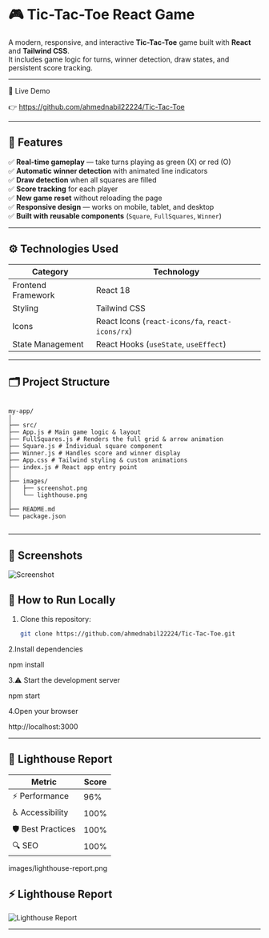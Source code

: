 # 🎮 Tic-Tac-Toe React Game

A modern, responsive, and interactive **Tic-Tac-Toe** game built with **React** and **Tailwind CSS**.  
It includes game logic for turns, winner detection, draw states, and persistent score tracking.

---

🚀 Live Demo

👉 https://github.com/ahmednabil22224/Tic-Tac-Toe

---

## 🚀 Features

✅ **Real-time gameplay** — take turns playing as green (X) or red (O)  
✅ **Automatic winner detection** with animated line indicators  
✅ **Draw detection** when all squares are filled  
✅ **Score tracking** for each player  
✅ **New game reset** without reloading the page  
✅ **Responsive design** — works on mobile, tablet, and desktop  
✅ **Built with reusable components** (`Square`, `FullSquares`, `Winner`)

---

## ⚙️ Technologies Used

| Category           | Technology                                       |
| ------------------ | ------------------------------------------------ |
| Frontend Framework | React 18                                         |
| Styling            | Tailwind CSS                                     |
| Icons              | React Icons (`react-icons/fa`, `react-icons/rx`) |
| State Management   | React Hooks (`useState`, `useEffect`)            |

---

## 🗂️ Project Structure

```

my-app/
│
├── src/
├── App.js # Main game logic & layout
├── FullSquares.js # Renders the full grid & arrow animation
├── Square.js # Individual square component
├── Winner.js # Handles score and winner display
├── App.css # Tailwind styling & custom animations
├── index.js # React app entry point
│
├── images/
│   ├── screenshot.png
│   └── lighthouse.png
│
├── README.md
└── package.json


```

---

## 📸 Screenshots

![Screenshot](./images/screenshot.png)

## 🚀 How to Run Locally

1. Clone this repository:

   ```bash
   git clone https://github.com/ahmednabil22224/Tic-Tac-Toe.git

   ```

2.Install dependencies

npm install

3.⚠️ Start the development server

npm start

4.Open your browser

http://localhost:3000

---

## 🌟 Lighthouse Report

| Metric            | Score |
| ----------------- | ----- |
| ⚡ Performance    | 96%  |
| ♿ Accessibility  | 100%   |
| 🛡️ Best Practices | 100%  |
| 🔍 SEO            | 100%  |

images/lighthouse-report.png

## ⚡ Lighthouse Report

![Lighthouse Report](./images/lighthouse-report.png)

---

